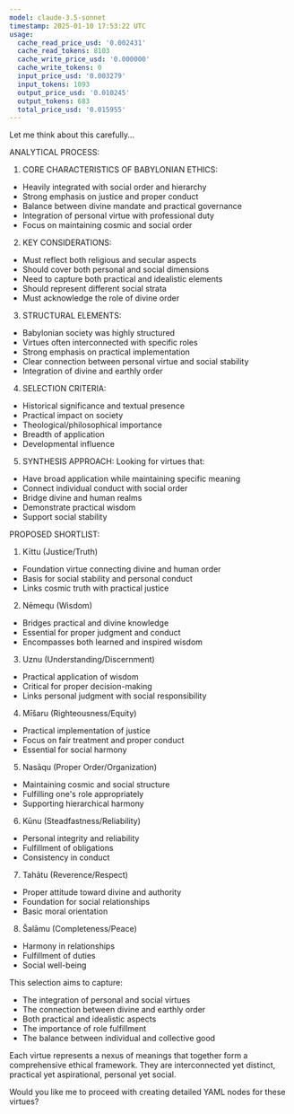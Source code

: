 ```yaml
---
model: claude-3.5-sonnet
timestamp: 2025-01-10 17:53:22 UTC
usage:
  cache_read_price_usd: '0.002431'
  cache_read_tokens: 8103
  cache_write_price_usd: '0.000000'
  cache_write_tokens: 0
  input_price_usd: '0.003279'
  input_tokens: 1093
  output_price_usd: '0.010245'
  output_tokens: 683
  total_price_usd: '0.015955'
---
```


Let me think about this carefully...

ANALYTICAL PROCESS:

1. CORE CHARACTERISTICS OF BABYLONIAN ETHICS:
- Heavily integrated with social order and hierarchy
- Strong emphasis on justice and proper conduct
- Balance between divine mandate and practical governance
- Integration of personal virtue with professional duty
- Focus on maintaining cosmic and social order

2. KEY CONSIDERATIONS:
- Must reflect both religious and secular aspects
- Should cover both personal and social dimensions
- Need to capture both practical and idealistic elements
- Should represent different social strata
- Must acknowledge the role of divine order

3. STRUCTURAL ELEMENTS:
- Babylonian society was highly structured
- Virtues often interconnected with specific roles
- Strong emphasis on practical implementation
- Clear connection between personal virtue and social stability
- Integration of divine and earthly order

4. SELECTION CRITERIA:
- Historical significance and textual presence
- Practical impact on society
- Theological/philosophical importance
- Breadth of application
- Developmental influence

5. SYNTHESIS APPROACH:
Looking for virtues that:
- Have broad application while maintaining specific meaning
- Connect individual conduct with social order
- Bridge divine and human realms
- Demonstrate practical wisdom
- Support social stability

PROPOSED SHORTLIST:

1. Kīttu (Justice/Truth)
- Foundation virtue connecting divine and human order
- Basis for social stability and personal conduct
- Links cosmic truth with practical justice

2. Nēmequ (Wisdom)
- Bridges practical and divine knowledge
- Essential for proper judgment and conduct
- Encompasses both learned and inspired wisdom

3. Uznu (Understanding/Discernment)
- Practical application of wisdom
- Critical for proper decision-making
- Links personal judgment with social responsibility

4. Mīšaru (Righteousness/Equity)
- Practical implementation of justice
- Focus on fair treatment and proper conduct
- Essential for social harmony

5. Nasāqu (Proper Order/Organization)
- Maintaining cosmic and social structure
- Fulfilling one's role appropriately
- Supporting hierarchical harmony

6. Kūnu (Steadfastness/Reliability)
- Personal integrity and reliability
- Fulfillment of obligations
- Consistency in conduct

7. Tahātu (Reverence/Respect)
- Proper attitude toward divine and authority
- Foundation for social relationships
- Basic moral orientation

8. Šalāmu (Completeness/Peace)
- Harmony in relationships
- Fulfillment of duties
- Social well-being

This selection aims to capture:
- The integration of personal and social virtues
- The connection between divine and earthly order
- Both practical and idealistic aspects
- The importance of role fulfillment
- The balance between individual and collective good

Each virtue represents a nexus of meanings that together form a comprehensive ethical framework. They are interconnected yet distinct, practical yet aspirational, personal yet social.

Would you like me to proceed with creating detailed YAML nodes for these virtues?